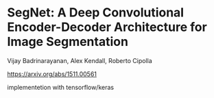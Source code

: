 # SegNet: A Deep Convolutional Encoder-Decoder Architecture for Image Segmentation

Vijay Badrinarayanan, Alex Kendall, Roberto Cipolla

https://arxiv.org/abs/1511.00561

implementetion with tensorflow/keras  